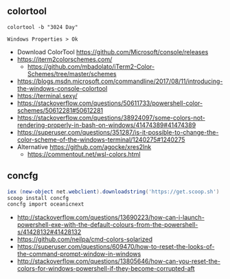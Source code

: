 ## colortool

```
colortool -b "3024 Day"
```

`Windows Properties > Ok`

- Download ColorTool https://github.com/Microsoft/console/releases
- https://iterm2colorschemes.com/
  - https://github.com/mbadolato/iTerm2-Color-Schemes/tree/master/schemes
- https://blogs.msdn.microsoft.com/commandline/2017/08/11/introducing-the-windows-console-colortool
- https://terminal.sexy/
- https://stackoverflow.com/questions/50611733/powershell-color-schemes/50612281#50612281
- https://stackoverflow.com/questions/38924097/some-colors-not-rendering-properly-in-bash-on-windows/41474389#41474389
- https://superuser.com/questions/351287/is-it-possible-to-change-the-color-scheme-of-the-windows-terminal/1240275#1240275
- Alternative https://github.com/agocke/xres2lnk
  - https://commentout.net/wsl-colors.html

## concfg

```powershell
iex (new-object net.webclient).downloadstring('https://get.scoop.sh')
scoop install concfg
concfg import oceanicnext
```

- http://stackoverflow.com/questions/13690223/how-can-i-launch-powershell-exe-with-the-default-colours-from-the-powershell-s/41428132#41428132
- https://github.com/neilpa/cmd-colors-solarized
- https://superuser.com/questions/609470/how-to-reset-the-looks-of-the-command-prompt-window-in-windows
- http://stackoverflow.com/questions/13805646/how-can-you-reset-the-colors-for-windows-powershell-if-they-become-corrupted-aft
